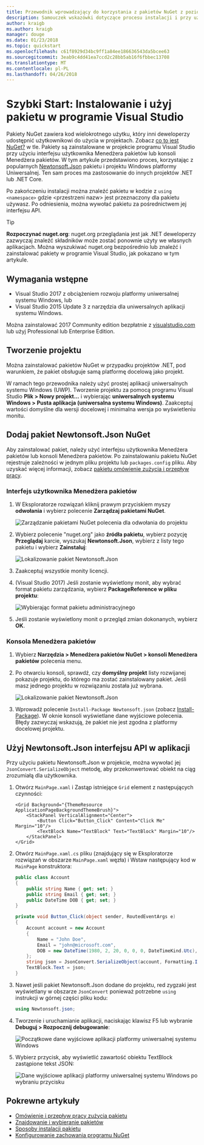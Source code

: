 ```yaml
---
title: Przewodnik wprowadzający do korzystania z pakietów NuGet z poziomu programu Visual Studio
description: Samouczek wskazówki dotyczące procesu instalacji i przy użyciu pakietu NuGet w projekcie programu Visual Studio.
author: kraigb
ms.author: kraigb
manager: douge
ms.date: 01/23/2018
ms.topic: quickstart
ms.openlocfilehash: c61f8929d34bc9ff1a84ee186636543da5bcee63
ms.sourcegitcommit: 3eab9c4dd41ea7ccd2c28bb5ab16f6fbbec13708
ms.translationtype: MT
ms.contentlocale: pl-PL
ms.lasthandoff: 04/26/2018
---
```

# <a name="quickstart-install-and-use-a-package-in-visual-studio"></a>Szybki Start: Instalowanie i użyj pakietu w programie Visual Studio

Pakiety NuGet zawiera kod wielokrotnego użytku, który inni deweloperzy udostępnić użytkownikowi do użycia w projektach. Zobacz [co to jest NuGet?](../What-is-NuGet.md) w tle. Pakiety są zainstalowane w projekcie programu Visual Studio przy użyciu interfejsu użytkownika Menedżera pakietów lub konsoli Menedżera pakietów. W tym artykule przedstawiono proces, korzystając z popularnych [Newtonsoft.Json](https://www.nuget.org/packages/Newtonsoft.Json/) pakietu i projektu Windows platformy Uniwersalnej. Ten sam proces ma zastosowanie do innych projektów .NET lub .NET Core.

Po zakończeniu instalacji można znaleźć pakietu w kodzie z `using <namespace>` gdzie \<przestrzeni nazw\> jest przeznaczony dla pakietu używasz. Po odniesienia, można wywołać pakietu za pośrednictwem jej interfejsu API.

> [!Tip]
> **Rozpoczynać nuget.org**: nuget.org przeglądania jest jak .NET deweloperzy zazwyczaj znaleźć składników może zostać ponownie użyty we własnych aplikacjach. Można wyszukiwać nuget.org bezpośrednio lub znaleźć i zainstalować pakiety w programie Visual Studio, jak pokazano w tym artykule.

## <a name="prerequisites"></a>Wymagania wstępne

- Visual Studio 2017 z obciążeniem rozwoju platformy uniwersalnej systemu Windows, lub
- Visual Studio 2015 Update 3 z narzędzia dla uniwersalnych aplikacji systemu Windows.

Można zainstalować 2017 Community edition bezpłatnie z [visualstudio.com](https://www.visualstudio.com/) lub użyj Professional lub Enterprise Edition.

## <a name="create-a-project"></a>Tworzenie projektu

Można zainstalować pakietów NuGet w przypadku projektów .NET, pod warunkiem, że pakiet obsługuje samą platformę docelową jako projekt.

W ramach tego przewodnika należy użyć prostej aplikacji uniwersalnych systemu Windows (UWP). Tworzenie projektu za pomocą programu Visual Studio **Plik > Nowy projekt...**  i wybierając **uniwersalnych systemu Windows > Pusta aplikacja (uniwersalna systemu Windows)**. Zaakceptuj wartości domyślne dla wersji docelowej i minimalna wersja po wyświetleniu monitu.

## <a name="add-the-newtonsoftjson-nuget-package"></a>Dodaj pakiet Newtonsoft.Json NuGet

Aby zainstalować pakiet, należy użyć interfejsu użytkownika Menedżera pakietów lub konsoli Menedżera pakietów. Po zainstalowaniu pakietu NuGet rejestruje zależności w jednym pliku projektu lub `packages.config` pliku. Aby uzyskać więcej informacji, zobacz [pakietu omówienie zużycia i przepływ pracy](../consume-packages/Overview-and-Workflow.md).

### <a name="package-manager-ui"></a>Interfejs użytkownika Menedżera pakietów

1. W Eksploratorze rozwiązań kliknij prawym przyciskiem myszy **odwołania** i wybierz polecenie **Zarządzaj pakietami NuGet**.

    ![Zarządzanie pakietami NuGet polecenia dla odwołania do projektu](media/QS_Use-02-ManageNuGetPackages.png)

1. Wybierz polecenie "nuget.org" jako **źródła pakietu**, wybierz pozycję **Przeglądaj** karcie, wyszukaj **Newtonsoft.Json**, wybierz z listy tego pakietu i wybierz  **Zainstaluj**:

    ![Lokalizowanie pakiet Newtonsoft.Json](media/QS_Use-03-NewtonsoftJson.png)

1. Zaakceptuj wszystkie monity licencji.

1. (Visual Studio 2017) Jeśli zostanie wyświetlony monit, aby wybrać format pakietu zarządzania, wybierz **PackageReference w pliku projektu**:

    ![Wybierając format pakietu administracyjnego](media/QS_Use-03b-SelectFormat.png)

1. Jeśli zostanie wyświetlony monit o przegląd zmian dokonanych, wybierz **OK**.

### <a name="package-manager-console"></a>Konsola Menedżera pakietów

1. Wybierz **Narzędzia > Menedżera pakietów NuGet > konsoli Menedżera pakietów** polecenia menu.

1. Po otwarciu konsoli, sprawdź, czy **domyślny projekt** listy rozwijanej pokazuje projektu, do którego ma zostać zainstalowany pakiet. Jeśli masz jednego projektu w rozwiązaniu została już wybrana.

    ![Lokalizowanie pakiet Newtonsoft.Json](media/QS_Use-08-Console1.png)

1. Wprowadź polecenie `Install-Package Newtonsoft.json` (zobacz [Install-Package](../tools/ps-ref-install-package.md)). W oknie konsoli wyświetlane dane wyjściowe polecenia. Błędy zazwyczaj wskazują, że pakiet nie jest zgodna z platformy docelowej projektu.

## <a name="use-the-newtonsoftjson-api-in-the-app"></a>Użyj Newtonsoft.Json interfejsu API w aplikacji

Przy użyciu pakietu Newtonsoft.Json w projekcie, można wywołać jej `JsonConvert.SerializeObject` metodę, aby przekonwertować obiekt na ciąg zrozumiałą dla użytkownika.

1. Otwórz `MainPage.xaml` i Zastąp istniejące `Grid` element z następujących czynności:

    ```xaml
    <Grid Background="{ThemeResource ApplicationPageBackgroundThemeBrush}">
        <StackPanel VerticalAlignment="Center">
            <Button Click="Button_Click" Content="Click Me" Margin="10"/>
            <TextBlock Name="TextBlock" Text="TextBlock" Margin="10"/>
        </StackPanel>
    </Grid>
    ```

1. Otwórz `MainPage.xaml.cs` pliku (znajdujący się w Eksploratorze rozwiązań w obszarze `MainPage.xaml` węzła) i Wstaw następujący kod w `MainPage` konstruktora:

    ```cs
    public class Account
    {
        public string Name { get; set; }
        public string Email { get; set; }
        public DateTime DOB { get; set; }
    }

    private void Button_Click(object sender, RoutedEventArgs e)
    {
        Account account = new Account
        {
            Name = "John Doe",
            Email = "john@microsoft.com",
            DOB = new DateTime(1980, 2, 20, 0, 0, 0, DateTimeKind.Utc),
        };
        string json = JsonConvert.SerializeObject(account, Formatting.Indented);
        TextBlock.Text = json;
    }
    ```

1. Nawet jeśli pakiet Newtonsoft.Json dodane do projektu, red zygzaki jest wyświetlany w obszarze `JsonConvert` ponieważ potrzebne `using` instrukcji w górnej części pliku kodu:

    ```cs
    using Newtonsoft.json;
    ```

1. Tworzenie i uruchamianie aplikacji, naciskając klawisz F5 lub wybranie **Debuguj > Rozpocznij debugowanie**:

    ![Początkowe dane wyjściowe aplikacji platformy uniwersalnej systemu Windows](media/QS_Use-06-AppStart.png)

1. Wybierz przycisk, aby wyświetlić zawartość obiektu TextBlock zastąpione tekst JSON:

    ![Dane wyjściowe aplikacji platformy uniwersalnej systemu Windows po wybraniu przycisku](media/QS_Use-07-AppEnd.png)

## <a name="related-articles"></a>Pokrewne artykuły

- [Omówienie i przepływ pracy zużycia pakietu](../consume-packages/overview-and-workflow.md)
- [Znajdowanie i wybieranie pakietów](../consume-packages/finding-and-choosing-packages.md)
- [Sposoby instalacji pakietu](../consume-packages/ways-to-install-a-package.md)
- [Konfigurowanie zachowania programu NuGet](../consume-packages/configuring-nuget-behavior.md)
